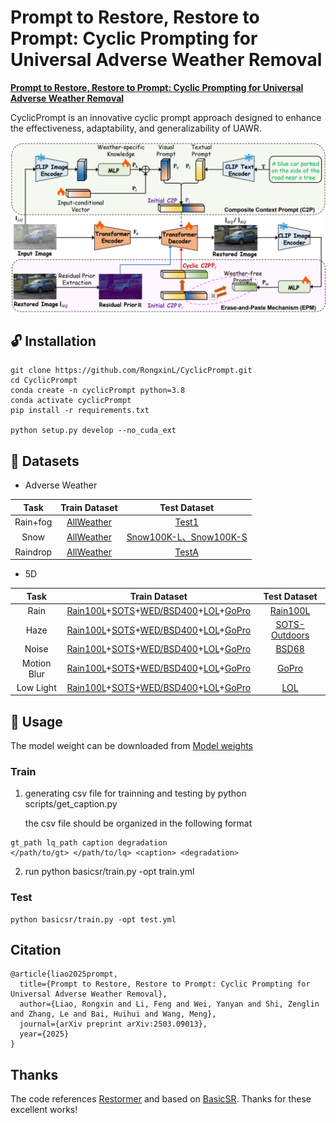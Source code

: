 # Prompt to Restore, Restore to Prompt: Cyclic Prompting for Universal Adverse Weather Removal


[**Prompt to Restore, Restore to Prompt: Cyclic
Prompting for Universal Adverse Weather Removal**](https://www.arxiv.org/abs/2503.09013) 

CyclicPrompt is an innovative cyclic prompt approach designed to enhance the effectiveness, adaptability, and generalizability of UAWR. 

![Network](asserts/network.png)


<!-- 
### News
<!-- #### 2024 -->


## 🔓 Installation
```
git clone https://github.com/RongxinL/CyclicPrompt.git
cd CyclicPrompt
conda create -n cyclicPrompt python=3.8
conda activate cyclicPrompt
pip install -r requirements.txt

python setup.py develop --no_cuda_ext
```

## 🧩 Datasets

- Adverse Weather

| Task | Train Dataset | Test Dataset |
|:----------:|:------:|:----------:|
| Rain+fog | [AllWeather](https://github.com/jeya-maria-jose/TransWeather) | [Test1](https://github.com/liruoteng/HeavyRainRemoval) |
| Snow | [AllWeather](https://github.com/jeya-maria-jose/TransWeather) | [Snow100K-L、Snow100K-S](https://sites.google.com/view/yunfuliu/desnownet) |
| Raindrop | [AllWeather](https://github.com/jeya-maria-jose/TransWeather)  | [TestA](https://github.com/rui1996/DeRaindrop) |


- 5D 

| Task | Train Dataset | Test Dataset |
|:----------:|:------:|:----------:|
| Rain | [Rain100L](https://www.icst.pku.edu.cn/struct/Projects/joint_rain_removal.html)+[SOTS](https://sites.google.com/view/reside-dehaze-datasets/reside-v0)+[WED/BSD400](https://www2.eecs.berkeley.edu/Research/Projects/CS/vision/bsds/)+[LOL](https://daooshee.github.io/BMVC2018website/)+[GoPro](https://seungjunnah.github.io/Datasets/gopro.html) | [Rain100L](https://www.icst.pku.edu.cn/struct/Projects/joint_rain_removal.html) |
| Haze | [Rain100L](https://www.icst.pku.edu.cn/struct/Projects/joint_rain_removal.html)+[SOTS](https://sites.google.com/view/reside-dehaze-datasets/reside-v0)+[WED/BSD400](https://www2.eecs.berkeley.edu/Research/Projects/CS/vision/bsds/)+[LOL](https://daooshee.github.io/BMVC2018website/)+[GoPro](https://seungjunnah.github.io/Datasets/gopro.html) | [SOTS-Outdoors](https://sites.google.com/view/reside-dehaze-datasets/reside-v0) |
| Noise| [Rain100L](https://www.icst.pku.edu.cn/struct/Projects/joint_rain_removal.html)+[SOTS](https://sites.google.com/view/reside-dehaze-datasets/reside-v0)+[WED/BSD400](https://www2.eecs.berkeley.edu/Research/Projects/CS/vision/bsds/)+[LOL](https://daooshee.github.io/BMVC2018website/)+[GoPro](https://seungjunnah.github.io/Datasets/gopro.html) | [BSD68](https://www2.eecs.berkeley.edu/Research/Projects/CS/vision/bsds/) |
| Motion Blur| [Rain100L](https://www.icst.pku.edu.cn/struct/Projects/joint_rain_removal.html)+[SOTS](https://sites.google.com/view/reside-dehaze-datasets/reside-v0)+[WED/BSD400](https://www2.eecs.berkeley.edu/Research/Projects/CS/vision/bsds/)+[LOL](https://daooshee.github.io/BMVC2018website/)+[GoPro](https://seungjunnah.github.io/Datasets/gopro.html) | [GoPro](https://seungjunnah.github.io/Datasets/gopro.html) |
| Low Light| [Rain100L](https://www.icst.pku.edu.cn/struct/Projects/joint_rain_removal.html)+[SOTS](https://sites.google.com/view/reside-dehaze-datasets/reside-v0)+[WED/BSD400](https://www2.eecs.berkeley.edu/Research/Projects/CS/vision/bsds/)+[LOL](https://daooshee.github.io/BMVC2018website/)+[GoPro](https://seungjunnah.github.io/Datasets/gopro.html) | [LOL](https://daooshee.github.io/BMVC2018website/) |


## 🚀 Usage
The model weight can be downloaded from [Model weights](https://drive.google.com/file/d/1S7RLqnwhNG1cdwvDmAyrsbWaQ1F57XOg/view?usp=drive_link)

### Train

1. generating csv file for trainning and testing by
      python scripts/get_caption.py
      
      the csv file should be organized in the following format

```
gt_path	lq_path	caption	degradation
</path/to/gt> </path/to/lq>	<caption> <degradation>
```

2. run python basicsr/train.py -opt train.yml

### Test
```
python basicsr/train.py -opt test.yml
```

## Citation
```
@article{liao2025prompt,
  title={Prompt to Restore, Restore to Prompt: Cyclic Prompting for Universal Adverse Weather Removal},
  author={Liao, Rongxin and Li, Feng and Wei, Yanyan and Shi, Zenglin and Zhang, Le and Bai, Huihui and Wang, Meng},
  journal={arXiv preprint arXiv:2503.09013},
  year={2025}
}
```

## Thanks
The code references [Restormer](https://github.com/swz30/Restormer) and based on [BasicSR](https://github.com/XPixelGroup/BasicSR). Thanks for these excellent works! 
